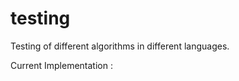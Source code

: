 testing
=========

Testing of different algorithms in different languages.

Current Implementation :

